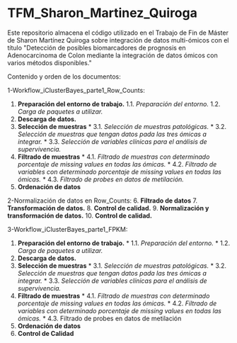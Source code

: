 # TFM_Sharon_Martinez_Quiroga
Este repositorio almacena el código utilizado en el Trabajo de Fin de Máster de Sharon Martínez Quiroga sobre integración de datos multi-ómicos con el título "Detección de posibles biomarcadores de prognosis en Adenocarcinoma de Colon mediante la integración de datos ómicos con varios métodos disponibles." 

Contenido y orden de los documentos:

1-Workflow_iClusterBayes_parte1_Row_Counts:
  1. __Preparación del entorno de trabajo.__
    1.1. _Preparación del entorno._
    1.2. _Carga de paquetes a utilizar._
  2. __Descarga de datos.__
  3. __Selección de muestras__
    * 3.1. _Selección de muestras patológicas._
    * 3.2. _Selección de muestras que tengan datos pada las tres ómicas a integrar._
    * 3.3. _Selección de variables clínicas para el análisis de supervivencia._
  4. __Filtrado de muestras__
    * 4.1. _Filtrado de muestras con determinado porcentaje de missing values en todas las ómicas._
    * 4.2. _Filtrado de variables con determinado porcentaje de missing values en todas las ómicas._
    * 4.3. _Filtrado de probes en datos de metilación._
  5. __Ordenación de datos__
  
2-Normalización de datos en Row_Counts:
  6. __Filtrado de datos__ 
  7. __Transformación de datos.__
  8. __Control de calidad.__
  9. __Normalización y transformación de datos.__
  10. __Control de calidad.__

3-Workflow_iClusterBayes_parte1_FPKM:
  1. __Preparación del entorno de trabajo.__
    * 1.1. _Preparación del entorno._
    * 1.2. _Carga de paquetes a utilizar._
  2. __Descarga de datos.__
  3. __Selección de muestras__
    * 3.1. _Selección de muestras patológicas._
    * 3.2. _Selección de muestras que tengan datos pada las tres ómicas a integrar._
    * 3.3. _Selección de variables clínicas para el análisis de supervivencia._
  4. __Filtrado de muestras__
    * 4.1. _Filtrado de muestras con determinado porcentaje de missing values en todas las ómicas._
    * 4.2. _Filtrado de variables con determinado porcentaje de missing values en todas las ómicas._
    * 4.3. Filtrado de probes en datos de metilación
  5. __Ordenación de datos__
  6. __Control de Calidad__
 

  

